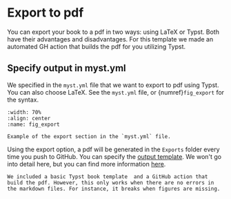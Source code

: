 # Export to pdf

You can export your book to a pdf in two ways: using LaTeX or Typst. Both have their advantages and disadvantages. For this template we made an automated GH action that builds the pdf for you utilizing Typst.

## Specify output in myst.yml
We specified in the `myst.yml` file that we want to export to pdf using Typst. You can also choose LaTeX. See the `myst.yml` file, or {numref}`fig_export` for the syntax.

```{figure} Figures/export.png
:width: 70%
:align: center
:name: fig_export

Example of the export section in the `myst.yml` file.
```

Using the export option, a pdf will be generated in the `Exports` folder every time you push to GitHub. You can specify the [output template](https://github.com/myst-templates). We won't go into detail here, but you can find more information [here](https://mystmd.org/guide/creating-pdf-documents).

```{note}
We included a basic Typst book template  and a GitHub action that build the pdf. However, this only works when there are no errors in the markdown files. For instance, it breaks when figures are missing.
```